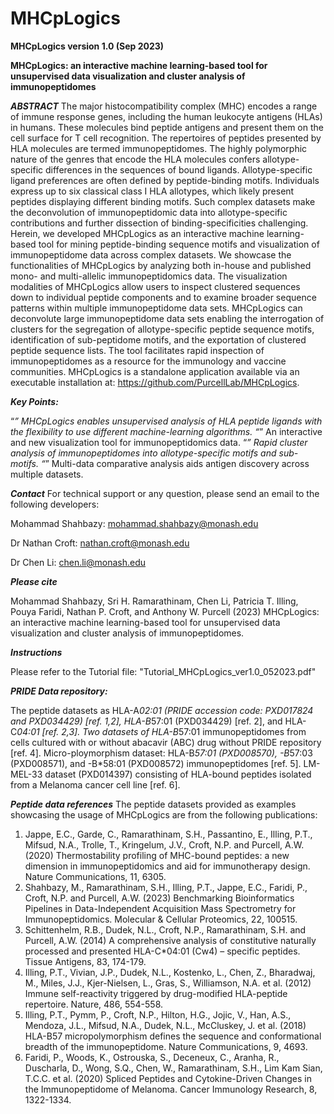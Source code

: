 # MHCpLogics 
**MHCpLogics version 1.0 (Sep 2023)**

**MHCpLogics: an interactive machine learning-based tool for unsupervised data visualization and cluster analysis of immunopeptidomes**

***ABSTRACT***
The major histocompatibility complex (MHC) encodes a range of immune response genes, including
the human leukocyte antigens (HLAs) in humans. These molecules bind peptide antigens and present
them on the cell surface for T cell recognition. The repertoires of peptides presented by HLA molecules
are termed immunopeptidomes. The highly polymorphic nature of the genres that encode the HLA
molecules confers allotype-specific differences in the sequences of bound ligands. Allotype-specific
ligand preferences are often defined by peptide-binding motifs. Individuals express up to six classical
class I HLA allotypes, which likely present peptides displaying different binding motifs. Such complex
datasets make the deconvolution of immunopeptidomic data into allotype-specific contributions and
further dissection of binding-specificities challenging. Herein, we developed MHCpLogics as an
interactive machine learning-based tool for mining peptide-binding sequence motifs and visualization
of immunopeptidome data across complex datasets. We showcase the functionalities of MHCpLogics
by analyzing both in-house and published mono- and multi-allelic immunopeptidomics data. The
visualization modalities of MHCpLogics allow users to inspect clustered sequences down to individual
peptide components and to examine broader sequence patterns within multiple immunopeptidome data
sets. MHCpLogics can deconvolute large immunopeptidome data sets enabling the interrogation of
clusters for the segregation of allotype-specific peptide sequence motifs, identification of sub-peptidome
motifs, and the exportation of clustered peptide sequence lists. The tool facilitates rapid inspection of
immunopeptidomes as a resource for the immunology and vaccine communities. MHCpLogics is a
standalone application available via an executable installation at: https://github.com/PurcellLab/MHCpLogics.

***Key Points:***

“*”  MHCpLogics enables unsupervised analysis of HLA peptide ligands with the flexibility to use
different machine-learning algorithms.
“*”  An interactive and new visualization tool for immunopeptidomics data.
“*”  Rapid cluster analysis of immunopeptidomes into allotype-specific motifs and sub-motifs.
“*”  Multi-data comparative analysis aids antigen discovery across multiple datasets.



***Contact***
For technical support or any question, please send an email to the following developers:

Mohammad Shahbazy: mohammad.shahbazy@monash.edu 

Dr Nathan Croft: nathan.croft@monash.edu   

Dr Chen Li: chen.li@monash.edu 


***Please cite***

Mohammad Shahbazy, Sri H. Ramarathinam, Chen Li, Patricia T. Illing, Pouya Faridi, Nathan P. Croft, and Anthony W. Purcell (2023) MHCpLogics: an interactive machine learning-based tool for unsupervised data visualization and cluster analysis of immunopeptidomes.


***Instructions***

Please refer to the Tutorial file: "Tutorial_MHCpLogics_ver1.0_052023.pdf"


***PRIDE Data repository:*** 

The peptide datasets as HLA-A*02:01 (PRIDE accession code: PXD017824 and PXD034429) [ref. 1,2], HLA-B*57:01 (PXD034429) [ref. 2], and HLA-C*04:01 [ref. 2,3]. 
Two datasets of HLA-B*57:01 immunopeptidomes from cells cultured with or without abacavir (ABC) drug without PRIDE repository [ref. 4]. 
Micro-ploymorphism dataset: HLA-B*57:01 (PXD008570), -B*57:03 (PXD008571), and -B*58:01 (PXD008572) immunopeptidomes [ref. 5]. 
LM-MEL-33 dataset (PXD014397) consisting of HLA-bound peptides isolated from a Melanoma cancer cell line [ref. 6].

***Peptide data references*** 
The peptide datasets provided as examples showcasing the usage of MHCpLogics are from the following publications:

1) Jappe, E.C., Garde, C., Ramarathinam, S.H., Passantino, E., Illing, P.T., Mifsud, N.A., Trolle, T., Kringelum, J.V., Croft, N.P. and Purcell, A.W. (2020) Thermostability profiling of MHC-bound peptides: a new dimension in immunopeptidomics and aid for immunotherapy design. Nature Communications, 11, 6305.
2) Shahbazy, M., Ramarathinam, S.H., Illing, P.T., Jappe, E.C., Faridi, P., Croft, N.P. and Purcell, A.W. (2023) Benchmarking Bioinformatics Pipelines in Data-Independent Acquisition Mass Spectrometry for Immunopeptidomics. Molecular & Cellular Proteomics, 22, 100515.
3) Schittenhelm, R.B., Dudek, N.L., Croft, N.P., Ramarathinam, S.H. and Purcell, A.W. (2014) A comprehensive analysis of constitutive naturally processed and presented HLA-C*04:01 (Cw4) – specific peptides. Tissue Antigens, 83, 174-179.
4) Illing, P.T., Vivian, J.P., Dudek, N.L., Kostenko, L., Chen, Z., Bharadwaj, M., Miles, J.J., Kjer-Nielsen, L., Gras, S., Williamson, N.A. et al. (2012) Immune self-reactivity triggered by drug-modified HLA-peptide repertoire. Nature, 486, 554-558.
5) Illing, P.T., Pymm, P., Croft, N.P., Hilton, H.G., Jojic, V., Han, A.S., Mendoza, J.L., Mifsud, N.A., Dudek, N.L., McCluskey, J. et al. (2018) HLA-B57 micropolymorphism defines the sequence and conformational breadth of the immunopeptidome. Nature Communications, 9, 4693.
6) Faridi, P., Woods, K., Ostrouska, S., Deceneux, C., Aranha, R., Duscharla, D., Wong, S.Q., Chen, W., Ramarathinam, S.H., Lim Kam Sian, T.C.C. et al. (2020) Spliced Peptides and Cytokine-Driven Changes in the Immunopeptidome of Melanoma. Cancer Immunology Research, 8, 1322-1334.
